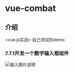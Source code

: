 # vue-combat

## 介绍
<vue.js实战> 自己测试的demo

### 7.7.1开发一个数字输入框组件

![输入图片说明](https://images.gitee.com/uploads/images/2020/0113/100835_2836db7c_2037786.png "屏幕截图.png")
